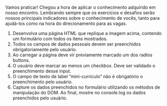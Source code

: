 Vamos praticar!
Chegou a hora de aplicar o conhecimento adquirido em nosso encontro.
Lembrando sempre que os exercícios e desafios serão nossos principais
indicadores sobre o conhecimento de vocês, tanto para ajudá-los como
na hora do direcionamento para as vagas.

1. Desenvolva uma página HTML que replique a imagem acima,
contendo um formulário com todos os itens mostrados.
2. Todos os campos de dados pessoais devem ser preenchidos
obrigatoriamente pelo usuário.
3. Ao carregar a página deve vir previamente marcado um dos radios
buttons.
4. O usuário deve marcar ao menos um checkbox. Deve ser validado o
preenchimento desse input.
5. O campo de texto de label “mini-curriculo” não é obrigatório o
preenchimento pelo usuário.
6. Capture os dados preenchidos no formulário utilizando os métodos
de manipulação do DOM. Ao final, mostre no console.log os dados
preenchidos pelo usuário.

